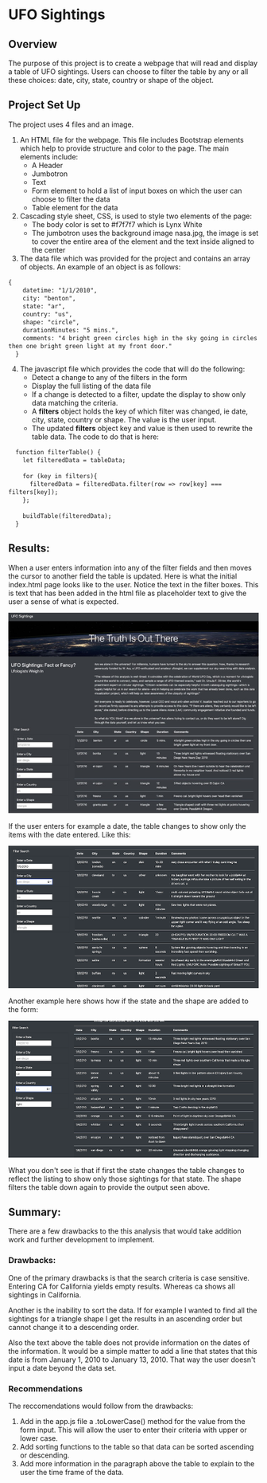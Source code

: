 # UFO Sightings

## Overview
The purpose of this project is to create a webpage that will read and display a table of UFO sightings.  Users can choose to filter the table by any or all these choices: date, city, state, country or shape of the object.  

## Project Set Up
The project uses 4 files and an image.
1. An HTML file for the webpage.  This file includes Bootstrap elements which help to provide structure and color to the page.  The main elements include:
   - A Header
   - Jumbotron
   - Text
   - Form element to hold a list of input boxes on which the user can choose to filter the data
   - Table element for the data
2. Cascading style sheet, CSS, is used to style two elements of the page:
   - The body color is set to #f7f7f7 which is Lynx White
   - The jumbotron uses the background image nasa.jpg, the image is set to cover the entire area of the element and the text inside aligned to the center
3. The data file which was provided for the project and contains an array of objects.  An example of an object is as follows:
```
{
    datetime: "1/1/2010",
    city: "benton",
    state: "ar",
    country: "us",
    shape: "circle",
    durationMinutes: "5 mins.",
    comments: "4 bright green circles high in the sky going in circles then one bright green light at my front door."
  }
```
4. The javascript file which provides the code that will do the following:
   - Detect a change to any of the filters in the form
   - Display the full listing of the data file
   - If a change is detected to a filter, update the display to show only data matching the criteria.
   - A __filters__ object holds the key of which filter was changed, ie date, city, state, country or shape.   The value is the user input.
   - The updated __filters__ object key and value is then used to rewrite the table data.  The code to do that is here:
```
  function filterTable() {
    let filteredData = tableData;
   
    for (key in filters){
      filteredData = filteredData.filter(row => row[key] === filters[key]);
    };
  
    buildTable(filteredData);
  }
```

## Results:
When a user enters information into any of the filter fields and then moves the cursor to another field the table is updated. Here is what the initial index.html page looks like to the user.  Notice the text in the filter boxes.  This is text that has been added in the html file as placeholder text to give the user a sense of what is expected.

 <img src="screenshots/UFO_screenshot.jpg">
 
If the user enters for example a date, the table changes to show only the items with the date entered. Like this:

<img src="screenshots/UFO_date.png">

Another example here shows how if the state and the shape are added to the form:

<img src="screenshots/UFO_state_shape.png">

What you don't see is that if first the state changes the table changes to reflect the listing to show only those sightings for that state.  The shape filters the table down again to provide the output seen above.


## Summary:
There are a few drawbacks to the this analysis that would take addition work and further development to implement.

### Drawbacks:
One of the primary drawbacks is that the search criteria is case sensitive.  Entering CA for California yields empty results.  Whereas ca shows all sightings in California.

Another is the inability to sort the data.  If for example I wanted to find all the sightings for a triangle shape I get the results in an ascending order but cannot change it to a descending order.

Also the text above the table does not provide information on the dates of the information.  It would be a simple matter to add a line that states that this date is from January 1, 2010 to January 13, 2010.  That way the user doesn't input a date beyond the data set.

### Recommendations
The reccomendations would follow from the drawbacks:
1. Add in the app.js file a .toLowerCase() method for the value from the form input.  This will allow the user to enter their criteria with upper or lower case.
2. Add sorting functions to the table so that data can be sorted ascending or descending. 
3. Add more information in the paragraph above the table to explain to the user the time frame of the data.

